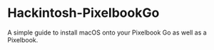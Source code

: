 # Hackintosh-PixelbookGo
A simple guide to install macOS onto your Pixelbook Go as well as a Pixelbook.

